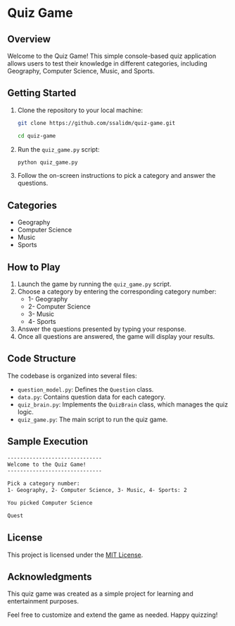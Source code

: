 # Quiz Game

## Overview
Welcome to the Quiz Game! This simple console-based quiz application allows users to test their knowledge in different categories, including Geography, Computer Science, Music, and Sports.

## Getting Started
1. Clone the repository to your local machine:
    ```bash
    git clone https://github.com/ssalidm/quiz-game.git

    cd quiz-game
    ```

2. Run the `quiz_game.py` script:
    ```bash
    python quiz_game.py
    ```

3. Follow the on-screen instructions to pick a category and answer the questions.

## Categories
- Geography
- Computer Science
- Music
- Sports

## How to Play
1. Launch the game by running the `quiz_game.py` script.
2. Choose a category by entering the corresponding category number:
    - 1- Geography
    - 2- Computer Science
    - 3- Music
    - 4- Sports
3. Answer the questions presented by typing your response.
4. Once all questions are answered, the game will display your results.

## Code Structure
The codebase is organized into several files:
- `question_model.py`: Defines the `Question` class.
- `data.py`: Contains question data for each category.
- `quiz_brain.py`: Implements the `QuizBrain` class, which manages the quiz logic.
- `quiz_game.py`: The main script to run the quiz game.

## Sample Execution
```bash
------------------------------
Welcome to the Quiz Game!
------------------------------

Pick a category number:
1- Geography, 2- Computer Science, 3- Music, 4- Sports: 2

You picked Computer Science

Quest
```

## License
This project is licensed under the [MIT License](https://github.com/ssalidm/quiz-game/blob/main/LICENSE).

## Acknowledgments
This quiz game was created as a simple project for learning and entertainment purposes.

Feel free to customize and extend the game as needed. Happy quizzing!
